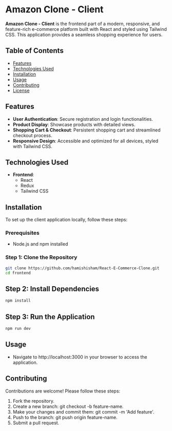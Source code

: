 # Amazon Clone - Client

**Amazon Clone - Client** is the frontend part of a modern, responsive, and feature-rich e-commerce platform built with React and styled using Tailwind CSS. This application provides a seamless shopping experience for users.

## Table of Contents

- [Features](#features)
- [Technologies Used](#technologies-used)
- [Installation](#installation)
- [Usage](#usage)
- [Contributing](#contributing)
- [License](#license)

## Features

- **User Authentication**: Secure registration and login functionalities.
- **Product Display**: Showcase products with detailed views.
- **Shopping Cart & Checkout**: Persistent shopping cart and streamlined checkout process.
- **Responsive Design**: Accessible and optimized for all devices, styled with Tailwind CSS.

## Technologies Used

- **Frontend**: 
  - React
  - Redux
  - Tailwind CSS

## Installation

To set up the client application locally, follow these steps:

### Prerequisites

- Node.js and npm installed

### Step 1: Clone the Repository

```bash
git clone https://github.com/hamishisham/React-E-Commerce-Clone.git
cd frontend
```

## Step 2: Install Dependencies

```bash
npm install
```

## Step 3: Run the Application

```bash
npm run dev
```

## Usage

- Navigate to http://localhost:3000 in your browser to access the application.





## Contributing

Contributions are welcome! Please follow these steps:

1. Fork the repository.
2. Create a new branch: git checkout -b feature-name.
3. Make your changes and commit them: git commit -m 'Add feature'.
4. Push to the branch: git push origin feature-name.
5. Submit a pull request.
